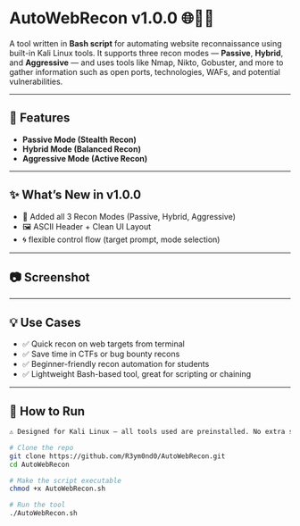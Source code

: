 # AutoWebRecon v1.0.0 🌐🕵️‍♂️  

A tool written in **Bash script** for automating website reconnaissance using built-in Kali Linux tools. It supports three recon modes — **Passive**, **Hybrid**, and **Aggressive** — and uses tools like Nmap, Nikto, Gobuster, and more to gather information such as open ports, technologies, WAFs, and potential vulnerabilities.

---

## 🔧 Features

- **Passive Mode (Stealth Recon)**  
- **Hybrid Mode (Balanced Recon)**  
- **Aggressive Mode (Active Recon)**
  
---

## ✨ What’s New in v1.0.0

- 🧠 Added all 3 Recon Modes (Passive, Hybrid, Aggressive)
- 🖼️ ASCII Header + Clean UI Layout
- 🌀 flexible control flow (target prompt, mode selection)

---

## 📷 Screenshot



---

## 💡 Use Cases

- ✅ Quick recon on web targets from terminal
- ✅ Save time in CTFs or bug bounty recons  
- ✅ Beginner-friendly recon automation for students  
- ✅ Lightweight Bash-based tool, great for scripting or chaining

---

## 🔧 How to Run

```bash
⚠️ Designed for Kali Linux – all tools used are preinstalled. No extra setup needed.

# Clone the repo
git clone https://github.com/R3ym0nd0/AutoWebRecon.git
cd AutoWebRecon

# Make the script executable
chmod +x AutoWebRecon.sh

# Run the tool
./AutoWebRecon.sh

